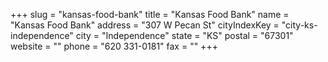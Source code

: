 +++
slug = "kansas-food-bank"
title = "Kansas Food Bank"
name = "Kansas Food Bank"
address = "307 W Pecan St"
cityIndexKey = "city-ks-independence"
city = "Independence"
state = "KS"
postal = "67301"
website = ""
phone = "620 331-0181"
fax = ""
+++
